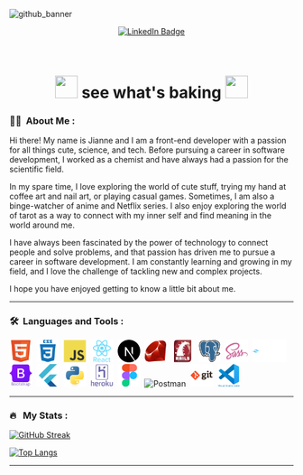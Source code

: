 ![github_banner](https://res.cloudinary.com/dbegssigw/image/upload/v1665718318/Gray_and_White_Minimalist_Linked_in_Banner_2_zvsl5i.png)

<p align="center">
<a href="https://www.linkedin.com/in/jiannegabriel"><img src="https://img.shields.io/badge/LinkedIn-blue?style=for-the-badge&logo=linkedin&logoColor=white" alt="LinkedIn Badge"></a>
</p>
<p align="center"><img src="https://komarev.com/ghpvc/?username=berrycakes&style=flat-square&color=blue" alt=""></p>

<h1 align="center"> 
  <img src="https://camo.githubusercontent.com/be1f15eba3a96f3e2ab17972158c1be174b47410e13d8c80da4e3de1fa3c7389/68747470733a2f2f6d656469612e67697068792e636f6d2f6d656469612f457a526c6a56373954306764612f67697068792e676966" data-canonical-src="https://media.giphy.com/media/EzRljV79T0gda/giphy.gif" width="40" height="40"> 
  see what's baking
  <img src="https://camo.githubusercontent.com/be1f15eba3a96f3e2ab17972158c1be174b47410e13d8c80da4e3de1fa3c7389/68747470733a2f2f6d656469612e67697068792e636f6d2f6d656469612f457a526c6a56373954306764612f67697068792e676966" data-canonical-src="https://media.giphy.com/media/EzRljV79T0gda/giphy.gif" width="40" height="40"> 
</h1>

### 👩‍💻 &nbsp;About Me :

Hi there! My name is Jianne and I am a front-end developer with a passion for all things cute, science, and tech. Before pursuing a career in software development, I worked as a chemist and have always had a passion for the scientific field.

In my spare time, I love exploring the world of cute stuff, trying my hand at coffee art and nail art, or playing casual games. Sometimes, I am also a binge-watcher of anime and Netflix series. I also enjoy exploring the world of tarot as a way to connect with my inner self and find meaning in the world around me.

I have always been fascinated by the power of technology to connect people and solve problems, and that passion has driven me to pursue a career in software development. I am constantly learning and growing in my field, and I love the challenge of tackling new and complex projects.

I hope you have enjoyed getting to know a little bit about me.

---

### 🛠 &nbsp;Languages and Tools :

<p>


<img src="https://github.com/devicons/devicon/blob/master/icons/html5/html5-original.svg" title="HTML5" alt="HTML" width="40" height="40"/>&nbsp;
<img src="https://github.com/devicons/devicon/blob/master/icons/css3/css3-plain-wordmark.svg"  title="CSS3" alt="CSS" width="40" height="40"/>&nbsp;
<img src="https://github.com/devicons/devicon/blob/master/icons/javascript/javascript-original.svg" title="JavaScript" alt="JavaScript" width="40" height="40"/>&nbsp;
<img src="https://github.com/devicons/devicon/blob/master/icons/react/react-original-wordmark.svg" title="React" alt="React" width="40" height="40"/>&nbsp;
<img src="https://github.com/devicons/devicon/blob/master/icons/nextjs/nextjs-original.svg" title="NextJS" alt="NextJS" width="40" height="40"/>&nbsp;
<img src="https://github.com/devicons/devicon/blob/master/icons/ruby/ruby-original.svg" title="Ruby" alt="Ruby" width="40" height="40"/>&nbsp;
<img src="https://github.com/devicons/devicon/blob/master/icons/rails/rails-original-wordmark.svg" title="Rails" alt="Rails" width="40" height="40"/>&nbsp;
<img src="https://github.com/devicons/devicon/blob/master/icons/postgresql/postgresql-original.svg" title="Postgresql" alt="Postgresql" width="40" height="40"/>&nbsp;
<img src="https://github.com/devicons/devicon/blob/master/icons/sass/sass-original.svg" title="Sass" alt="Sass" width="40" height="40"/>&nbsp;
<img src="https://github.com/devicons/devicon/blob/master/icons/tailwindcss/tailwindcss-original-wordmark.svg" title="Tailwind" alt="Tailwind" width="60" height="40"/>&nbsp;
<img src="https://github.com/devicons/devicon/blob/master/icons/bootstrap/bootstrap-original-wordmark.svg" title="Bootstrap" alt="Bootstrap" width="40" height="40"/>&nbsp;
<img src="https://github.com/devicons/devicon/blob/master/icons/flutter/flutter-original.svg" title="Flutter" alt="Flutter" width="40" height="40"/>&nbsp;
<img src="https://github.com/devicons/devicon/blob/master/icons/python/python-original.svg" title="Python" alt="Python" width="40" height="40"/>&nbsp;
<img src="https://github.com/devicons/devicon/blob/master/icons/heroku/heroku-original-wordmark.svg" title="Heroku" alt="Heroku" width="40" height="40"/>&nbsp;
<img src="https://github.com/devicons/devicon/blob/master/icons/figma/figma-original.svg" title="Figma" alt="Figma" width="40" height="40"/>&nbsp;
<img src="https://www.vectorlogo.zone/logos/getpostman/getpostman-icon.svg" title="Postman"  alt="Postman" width="40" height="40"/>&nbsp;
<img src="https://github.com/devicons/devicon/blob/master/icons/git/git-original-wordmark.svg" title="Git" alt="Git" width="40" height="40"/>&nbsp;
<img src="https://github.com/devicons/devicon/blob/master/icons/vscode/vscode-original-wordmark.svg" title="VSCode" alt="VSCode" width="40" height="40"/>&nbsp;
</p>

---

### 🔥 &nbsp; My Stats :
[![GitHub Streak](http://github-readme-streak-stats.herokuapp.com?user=berrycakes&theme=dark&background=000000)](https://git.io/streak-stats)

[![Top Langs](https://github-readme-stats.vercel.app/api/top-langs/?username=berrycakes&layout=compact&theme=vision-friendly-dark)](https://github.com/anuraghazra/github-readme-stats)

---

